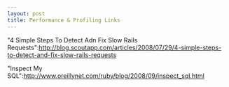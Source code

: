 ```yaml
--- 
layout: post
title: Performance & Profiling Links
---
```

"4 Simple Steps To Detect Adn Fix Slow Rails Requests":http://blog.scoutapp.com/articles/2008/07/29/4-simple-steps-to-detect-and-fix-slow-rails-requests

"Inspect My SQL":http://www.oreillynet.com/ruby/blog/2008/09/inspect_sql.html
